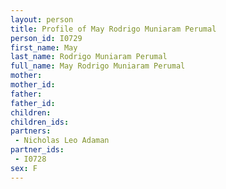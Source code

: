```yaml
---
layout: person
title: Profile of May Rodrigo Muniaram Perumal
person_id: I0729
first_name: May
last_name: Rodrigo Muniaram Perumal
full_name: May Rodrigo Muniaram Perumal
mother: 
mother_id: 
father: 
father_id: 
children:
children_ids:
partners:
 - Nicholas Leo Adaman
partner_ids:
 - I0728
sex: F
---
```


